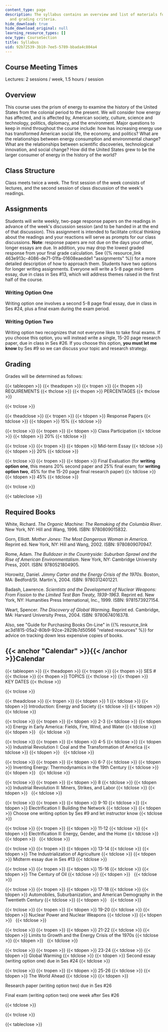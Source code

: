 ```yaml
---
content_type: page
description: The syllabus contains an overview and list of materials for the course
  and grading criteria.
hide_download: true
hide_download_original: null
learning_resource_types: []
ocw_type: CourseSection
title: Syllabus
uid: 92b72539-3b10-7ee5-5789-bbada4c804a4
---
```


Course Meeting Times
--------------------

Lectures: 2 sessions / week, 1.5 hours / session

Overview
--------

This course uses the prism of energy to examine the history of the United States from the colonial period to the present. We will consider how energy has affected, and is affected by, American society, culture, science and technology, politics, diplomacy, and the environment. Major questions to keep in mind throughout the course include: how has increasing energy use has transformed American social life, the economy, and politics? What are the relationships between energy consumption and environmental change? What are the relationships between scientific discoveries, technological innovation, and social change? How did the United States grew to be the larger consumer of energy in the history of the world?

Class Structure
---------------

Class meets twice a week. The first session of the week consists of lectures, and the second session of class discussion of the week's readings.

Assignments
-----------

Students will write weekly, two-page response papers on the readings in advance of the week's discussion session (and to be handed in at the end of that discussion). This assignment is intended to facilitate critical thinking about the readings and your reactions will serve as prompts for our class discussions. **Note**: response papers are not due on the days your other, longer essays are due. In addition, you may drop the lowest graded response from your final grade calculation. See {{% resource_link 463e913c-4086-de71-01fa-01608eaedde1 "assignments" %}} for a more detailed description of how to approach them. Students have two options for longer writing assignments. Everyone will write a 5-8 page mid-term essay, due in class in Ses #13, which will address themes raised in the first half of the course.

### Writing Option One

Writing option one involves a second 5-8 page final essay, due in class in Ses #24, plus a final exam during the exam period.

### Writing Option Two

Writing option two recognizes that not everyone likes to take final exams. If you choose this option, you will instead write a single, 15-20 page research paper, due in class in Ses #26. If you choose this option, **you must let me know** by Ses #9 so we can discuss your topic and research strategy.

Grading
-------

Grades will be determined as follows:

{{< tableopen >}}
{{< theadopen >}}
{{< tropen >}}
{{< thopen >}}
REQUIREMENTS
{{< thclose >}}
{{< thopen >}}
PERCENTAGES
{{< thclose >}}

{{< trclose >}}

{{< theadclose >}}
{{< tropen >}}
{{< tdopen >}}
Response Papers
{{< tdclose >}}
{{< tdopen >}}
15%
{{< tdclose >}}

{{< trclose >}}
{{< tropen >}}
{{< tdopen >}}
Class Participation
{{< tdclose >}}
{{< tdopen >}}
20%
{{< tdclose >}}

{{< trclose >}}
{{< tropen >}}
{{< tdopen >}}
Mid-term Essay
{{< tdclose >}}
{{< tdopen >}}
20%
{{< tdclose >}}

{{< trclose >}}
{{< tropen >}}
{{< tdopen >}}
Final Evaluation (for **writing option one**, this means 20% second paper and 25% final exam; for **writing option two**, 45% for the 15-20 page final research paper)
{{< tdclose >}}
{{< tdopen >}}
45%
{{< tdclose >}}

{{< trclose >}}

{{< tableclose >}}

Required Books
--------------

White, Richard. _The Organic Machine: The Remaking of the Columbia River_. New York, NY: Hill and Wang, 1996. ISBN: 9780809015832.

Gorn, Elliott. _Mother Jones: The Most Dangerous Woman in America_. Reprint ed. New York, NY: Hill and Wang, 2002. ISBN: 9780809070947.

Rome, Adam. _The Bulldozer in the Countryside: Suburban Sprawl and the Rise of American Environmentalism_. New York, NY: Cambridge University Press, 2001. ISBN: 9780521804905.

Horowitz, Daniel. _Jimmy Carter and the Energy Crisis of the 1970s_. Boston, MA: Bedford/St. Martin's, 2004. ISBN: 9780312401221.

Badash, Lawrence. _Scientists and the Development of Nuclear Weapons: From Fission to the Limited Test Ban Treaty, 1939-1963_. Reprint ed. New York, NY: Humanities Press International, Inc., 1999. ISBN: 9781573927154.

Weart, Spencer. _The Discovery of Global Warming_. Reprint ed. Cambridge, MA: Harvard University Press, 2004. ISBN: 9780674016378.

Also, see "Guide for Purchasing Books On-Line" in {{% resource_link ac3d1815-05a2-80b9-92ce-2829b7d50566 "related resources" %}} for advice on tracking down less expensive copies of books.

{{< anchor "Calendar" >}}{{< /anchor >}}Calendar
------------------------------------------------

{{< tableopen >}}
{{< theadopen >}}
{{< tropen >}}
{{< thopen >}}
SES #
{{< thclose >}}
{{< thopen >}}
TOPICS
{{< thclose >}}
{{< thopen >}}
KEY DATES
{{< thclose >}}

{{< trclose >}}

{{< theadclose >}}
{{< tropen >}}
{{< tdopen >}}
1
{{< tdclose >}}
{{< tdopen >}}
Introduction: Energy and Society
{{< tdclose >}}
{{< tdopen >}}
 
{{< tdclose >}}

{{< trclose >}}
{{< tropen >}}
{{< tdopen >}}
2-3
{{< tdclose >}}
{{< tdopen >}}
Energy in Early America: Fields, Fire, Wind, and Water
{{< tdclose >}}
{{< tdopen >}}
 
{{< tdclose >}}

{{< trclose >}}
{{< tropen >}}
{{< tdopen >}}
4-5
{{< tdclose >}}
{{< tdopen >}}
Industrial Revolution I: Coal and the Transformation of America
{{< tdclose >}}
{{< tdopen >}}
 
{{< tdclose >}}

{{< trclose >}}
{{< tropen >}}
{{< tdopen >}}
6-7
{{< tdclose >}}
{{< tdopen >}}
Inventing Energy: Thermodynamics in the 19th Century
{{< tdclose >}}
{{< tdopen >}}
 
{{< tdclose >}}

{{< trclose >}}
{{< tropen >}}
{{< tdopen >}}
8
{{< tdclose >}}
{{< tdopen >}}
Industrial Revolution II: Miners, Strikes, and Labor
{{< tdclose >}}
{{< tdopen >}}
 
{{< tdclose >}}

{{< trclose >}}
{{< tropen >}}
{{< tdopen >}}
9-10
{{< tdclose >}}
{{< tdopen >}}
Electrification I: Building the Network
{{< tdclose >}}
{{< tdopen >}}
Choose one writing option by Ses #9 and let instructor know
{{< tdclose >}}

{{< trclose >}}
{{< tropen >}}
{{< tdopen >}}
11-12
{{< tdclose >}}
{{< tdopen >}}
Electrification II: Energy, Gender, and the Home
{{< tdclose >}}
{{< tdopen >}}
 
{{< tdclose >}}

{{< trclose >}}
{{< tropen >}}
{{< tdopen >}}
13-14
{{< tdclose >}}
{{< tdopen >}}
The Industrialization of Agriculture
{{< tdclose >}}
{{< tdopen >}}
Midterm essay due in Ses #13
{{< tdclose >}}

{{< trclose >}}
{{< tropen >}}
{{< tdopen >}}
15-16
{{< tdclose >}}
{{< tdopen >}}
The Century of Oil
{{< tdclose >}}
{{< tdopen >}}
 
{{< tdclose >}}

{{< trclose >}}
{{< tropen >}}
{{< tdopen >}}
17-18
{{< tdclose >}}
{{< tdopen >}}
Automobiles, Suburbanization, and American Demography in the Twentieth Century
{{< tdclose >}}
{{< tdopen >}}
 
{{< tdclose >}}

{{< trclose >}}
{{< tropen >}}
{{< tdopen >}}
19-20
{{< tdclose >}}
{{< tdopen >}}
Nuclear Power and Nuclear Weapons
{{< tdclose >}}
{{< tdopen >}}
 
{{< tdclose >}}

{{< trclose >}}
{{< tropen >}}
{{< tdopen >}}
21-22
{{< tdclose >}}
{{< tdopen >}}
Limits to Growth and the Energy Crisis of the 1970s
{{< tdclose >}}
{{< tdopen >}}
 
{{< tdclose >}}

{{< trclose >}}
{{< tropen >}}
{{< tdopen >}}
23-24
{{< tdclose >}}
{{< tdopen >}}
Global Warming
{{< tdclose >}}
{{< tdopen >}}
Second essay (writing option one) due in Ses #24
{{< tdclose >}}

{{< trclose >}}
{{< tropen >}}
{{< tdopen >}}
25-26
{{< tdclose >}}
{{< tdopen >}}
The World Ahead
{{< tdclose >}}
{{< tdopen >}}


Research paper (writing option two) due in Ses #26

Final exam (writing option two) one week after Ses #26


{{< tdclose >}}

{{< trclose >}}

{{< tableclose >}}